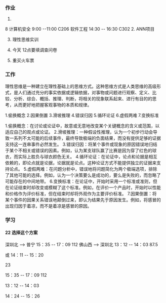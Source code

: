 ### 作业
1.
8  计算机安全  9:00  --11:00  C206    软件工程 14:30 -- 16:30   C302
2. ANN项目

3. 理性思维实训

4. 今天 12点要填调查问卷   

5. 重买火车票     



### 工作
理性思维是一种建立在理性基础上的思维方式。这种思维方式是人类思维的高级形式，是人们通过充分的事实依据或逻辑依据，对事物或问题进行观察、定义、比较、分析、综合、概括、推理、判断，将相关的现象联系起来、进行有目的的思考，从而更好地把握客观事物的本质和规律。

1.偷换概念
2.因果倒置
3.滑坡推理
4.错误归因
5.循环论证
6.虚假两难
7.变换标准




1.偷换概念：在讨论或论证中，故意或无意地改变某个关键概念的含义或范围，以适应自己的观点或论证。
2.滑坡推理：一种假设性推理，认为一个初步行动会导致一系列不太可能的后续事件，最终导致极端的负面结果，而没有提供足够的证据支持这一连串事件必然发生。
3.错误归因：将某个事件或现象的原因错误地归结于某个不相关或错误的因素。例如，认为某支球队赢了比赛是因为穿了红色的球衣，而实际上胜负与球衣颜色无关。
4.循环论证：在论证中，论点和论据是相互依赖的，即论点就是论据，论据就是论点。这种论证方式不能提供独立的证据来支持论点。
5.虚假两难：在问题分析中，错误地将问题简化为两个极端选项，排除了其他可能的选择。例如，认为一个决策要么是成功的，要么是失败的，而忽略了可能存在的中间地带。
6.变换标准：在论证中，开始时采用一个标准或准则，但在论证结束时却改变或模糊了这个标准。例如，在评价一个产品时，开始时以性能和价格作为评价标准，但在结束时却将外观作为主要评价标准。
7.因果倒置：将某个事件的因果关系错误地颠倒过来，即认为结果先于原因发生。例如，将感冒的出现归因于着凉，而不是着凉是感冒的原因。

### 学习







#### 22    选择这个方案  
深圳北 --> 普宁
15：35   --   17：09  112
佛山西  --> 深圳北
13：12  --  14：03   87.5



或
14：11  --  15：20


23

15：35  --  17：09  112


13：12  -- 14：03


14：24  --  15：26












